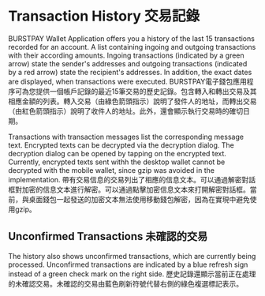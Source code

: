 # Transaction History 交易記錄

BURSTPAY Wallet Application offers you a history of the last 15 transactions recorded for an account. A list containing ingoing and outgoing transactions with their according amounts. Ingoing transactions (indicated by a green arrow) state the sender's addresses and outgoing transactions (indicated by a red arrow) state the recipient's addresses. In addition, the exact dates are displayed, when transactions were executed. 
BURSTPAY電子錢包應用程序可為您提供一個帳戶記錄的最近15筆交易的歷史記錄。包含轉入和轉出交易及其相應金額的列表。轉入交易（由綠色箭頭指示）說明了發件人的地址，而轉出交易（由紅色箭頭指示）說明了收件人的地址。此外，還會顯示執行交易時的確切日期。


Transactions with transaction messages list the corresponding message text. Encrypted texts can be decrypted via the decryption dialog. The decryption dialog can be opened by tapping on the encrypted text. Currently, encrypted texts sent withh the desktop wallet cannot be decrypted with the mobile wallet, since gzip was avoided in the implementation.
帶有交易信息的交易列出了相應的信息文本。可以通過解密對話框對加密的信息文本進行解密。可以通過點擊加密信息文本來打開解密對話框。當前，與桌面錢包一起發送的加密文本無法使用移動錢包解密，因為在實現中避免使用gzip。


## Unconfirmed Transactions 未確認的交易
The history also shows unconfirmed transactions, which are currently being processed. Unconfirmed transactions are indicated by a blue refresh sign instead of a green check mark on the right side.
歷史記錄還顯示當前正在處理的未確認交易。未確認的交易由藍色刷新符號代替右側的綠色複選標記表示。
